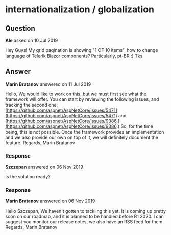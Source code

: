 # internationalization / globalization

## Question

**Ale** asked on 10 Jul 2019

Hey Guys! My grid pagination is showing "1 OF 10 items", how to change language of Telerik Blazor components? Particularly, pt-BR :) Tks

## Answer

**Marin Bratanov** answered on 11 Jul 2019

Hello, We would like to work on this, but we must first see what the framework will offer. You can start by reviewing the following issues, and tracking the second one: [https://github.com/aspnet/AspNetCore/issues/5471](https://github.com/aspnet/AspNetCore/issues/5471) and [https://github.com/aspnet/AspNetCore/issues/9386.](https://github.com/aspnet/AspNetCore/issues/9386.) So, for the time being, this is not possible. Once the framework provides an implementation and we also provide our own on top of it, we will definitely document the feature. Regards, Marin Bratanov

### Response

**Szczepan** answered on 06 Nov 2019

Is the solution ready?

### Response

**Marin Bratanov** answered on 06 Nov 2019

Hello Szczepan, We haven't gotten to tackling this yet. It is coming up pretty soon on our roadmap, and it is planned to be handled before R1 2020. I can suggest you monitor our release notes, we also have an RSS feed for them. Regards, Marin Bratanov
